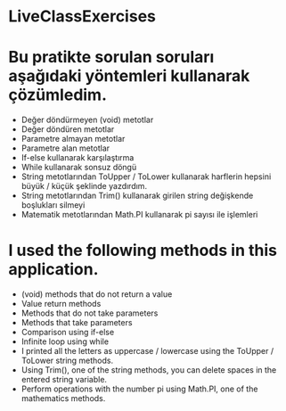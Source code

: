 # LiveClassExercises

# Bu pratikte sorulan soruları aşağıdaki yöntemleri kullanarak çözümledim.

- Değer döndürmeyen (void) metotlar
- Değer döndüren metotlar
- Parametre almayan metotlar
- Parametre alan metotlar
- If-else kullanarak karşılaştırma
- While kullanarak sonsuz döngü
- String metotlarından ToUpper / ToLower kullanarak harflerin hepsini büyük / küçük şeklinde yazdırdım.
- String metotlarından Trim() kullanarak girilen string değişkende boşlukları silmeyi
- Matematik metotlarından Math.PI kullanarak pi sayısı ile işlemleri

# I used the following methods in this application.

- (void) methods that do not return a value
- Value return methods
- Methods that do not take parameters
- Methods that take parameters
- Comparison using if-else
- Infinite loop using while
- I printed all the letters as uppercase / lowercase using the ToUpper / ToLower string methods.
- Using Trim(), one of the string methods, you can delete spaces in the entered string variable.
- Perform operations with the number pi using Math.PI, one of the mathematics methods.
